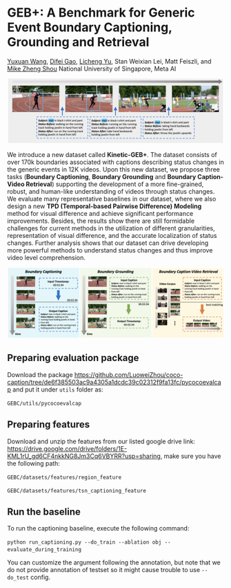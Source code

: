 # GEB+: A Benchmark for Generic Event Boundary Captioning, Grounding and Retrieval
[Yuxuan Wang](https://yuxuanw.me), [Difei Gao](https://scholar.google.com/citations?user=No9OsocAAAAJ&hl=en), [Licheng Yu](https://lichengunc.github.io), Stan Weixian Lei, Matt Feiszli, and [Mike Zheng Shou](https://sites.google.com/view/showlab)
National University of Singapore, Meta AI

![image](https://github.com/Yuxuan-W/GEB-Plus/blob/master/figures/Cover.png)

We introduce a new dataset called **Kinetic-GEB+**. The dataset consists of over 170k boundaries associated with captions describing status changes in the generic events in 12K videos. Upon this new dataset, we propose three tasks (**Boundary Captioning**, **Boundary Grounding** and **Boundary Caption-Video Retrieval**) supporting the development of a more fine-grained, robust, and human-like understanding of videos through status changes.
We evaluate many representative baselines in our dataset, where we also design a new **TPD (Temporal-based Pairwise Difference) Modeling** method for visual difference and achieve significant performance improvements. Besides, the results show there are still formidable challenges for current methods in the utilization of different granularities, representation of visual difference, and the accurate localization of status changes. Further analysis shows that our dataset can drive developing more powerful methods to understand status changes and thus improve video level comprehension.

![image](https://github.com/Yuxuan-W/GEB-Plus/blob/master/figures/Tasks.png)

## Preparing evaluation package
Download the package https://github.com/LuoweiZhou/coco-caption/tree/de6f385503ac9a4305a1dcdc39c02312f9fa13fc/pycocoevalcap and put it under `utils` folder as:

`GEBC/utils/pycocoevalcap`

## Preparing features
Download and unzip the features from our listed google drive link: https://drive.google.com/drive/folders/1E-KML1rU_gd6CF4nkkNG8Jm3Cq6VBYRR?usp=sharing, make sure you have the following path:

`GEBC/datasets/features/region_feature`

`GEBC/datasets/features/tsn_captioning_feature`

## Run the baseline
To run the captioning baseline, execute the following command:

`python run_captioning.py --do_train --ablation obj --evaluate_during_training`

You can customize the argument following the annotation, but note that we do not provide annotation of testset so it might cause trouble to use  `--do_test` config.
